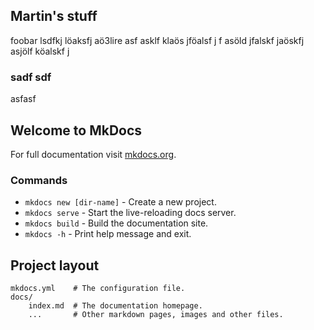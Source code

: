 ## Martin's stuff

foobar lsdfkj löaksfj aö3lire asf asklf
klaös jföalsf j f
asöld jfalskf jaöskfj 
 asjölf köalskf j

### sadf sdf 
asfasf

## Welcome to MkDocs

For full documentation visit [mkdocs.org](https://www.mkdocs.org).

### Commands

* `mkdocs new [dir-name]` - Create a new project.
* `mkdocs serve` - Start the live-reloading docs server.
* `mkdocs build` - Build the documentation site.
* `mkdocs -h` - Print help message and exit.

## Project layout

    mkdocs.yml    # The configuration file.
    docs/
        index.md  # The documentation homepage.
        ...       # Other markdown pages, images and other files.
